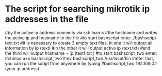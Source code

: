 # The script for searching mikrotik ip addresses in the file
#by the active ip address connects via ssh learns 
#the hostname and writes the active ip and hostname to the file
#to start bashscript enter ./bashscript text.txt
#it is necessary to create 3 empty text files, in one it will output all information by ip (text)
#in the other it will output active ip (text.txt)
#and the third will output hostname + ip (text1.txt )
#to start bashscript_two enter:
#chmod a+x bashscript_two
#mv bashscript_two /usr/local/bin
#after that, you can run the script from anywhere by typing
#bashscript_two 192.168.0.1 (your ip address)
